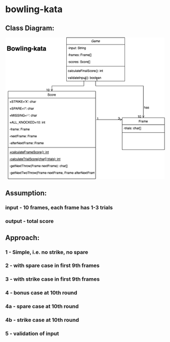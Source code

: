 # bowling-kata

## Class Diagram:
![class diagram](bowling-kata.drawio.png)


## Assumption:
### input - 10 frames, each frame has 1-3 trials
### output - total score

## Approach:
### 1 - Simple, i.e. no strike, no spare
### 2 - with spare case in first 9th frames
### 3 - with strike case in first 9th frames
### 4 - bonus case at 10th round
### 4a - spare case at 10th round
### 4b - strike case at 10th round
### 5 - validation of input